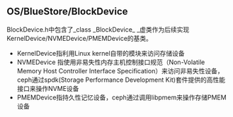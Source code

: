 ## OS/BlueStore/BlockDevice

BlockDevice.h中包含了_class \_BlockDevice_ \_虚类作为后续实现KernelDevice/NVMEDevice/PMEMDevice的基类。

* KernelDevice指利用Linux kernel自带的模块来访问存储设备
* NVMEDevice 指使用非易失性内存主机控制接口规范（Non-Volatile Memory Host Controller Interface Specification）来访问非易失性设备，ceph通过spdk\(Storage Performance Development Kit\)套件提供的高性能接口来操作NVME设备
* PMEMDevice指持久性记忆设备，ceph通过调用libpmem来操作存储PMEM设备



